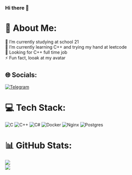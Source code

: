 ### Hi there 👋

# 💫 About Me:
🔭 I’m currently studying at school 21<br>
🌱 I’m currently learning C++ and trying my hand at leetcode<br>
🔎 Looking for C++ full time job<br>
⚡ Fun fact, looak at my avatar


## 🌐 Socials:
[![Telegram](https://img.shields.io/badge/telegram-white?style=for-the-badge&logo=telegram)](https://t.me/narzaru)


# 💻 Tech Stack:
![C](https://img.shields.io/badge/c-%2300599C.svg?style=for-the-badge&logo=c&logoColor=white) ![C++](https://img.shields.io/badge/c++-%2300599C.svg?style=for-the-badge&logo=c%2B%2B&logoColor=white) ![C#](https://img.shields.io/badge/c%23-%23239120.svg?style=for-the-badge&logo=c-sharp&logoColor=white) ![Docker](https://img.shields.io/badge/docker-%230db7ed.svg?style=for-the-badge&logo=docker&logoColor=white) ![Nginx](https://img.shields.io/badge/nginx-%23009639.svg?style=for-the-badge&logo=nginx&logoColor=white) ![Postgres](https://img.shields.io/badge/postgres-%23316192.svg?style=for-the-badge&logo=postgresql&logoColor=white)


# 📊 GitHub Stats:
![](https://github-readme-streak-stats.herokuapp.com/?user=Narzaru&theme=omni&hide_border=false)<br/>
![](https://github-readme-stats.vercel.app/api/top-langs/?username=Narzaru&theme=omni&hide_border=false&include_all_commits=true&count_private=true&layout=compact)
